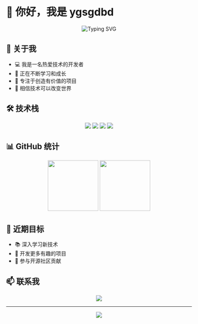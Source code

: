 # 👋 你好，我是 ygsgdbd

<div align="center">
  <img src="https://readme-typing-svg.demolab.com?font=Fira+Code&pause=1000&color=2F80ED&center=true&vCenter=true&width=435&lines=热爱编程+%7C+热爱生活;Code+with+passion+%7C+Live+with+love" alt="Typing SVG" />
</div>

## 🚀 关于我

- 💻 我是一名热爱技术的开发者
- 🌱 正在不断学习和成长
- 🎯 专注于创造有价值的项目
- 🌟 相信技术可以改变世界

## 🛠️ 技术栈

<div align="center">
  <img src="https://img.shields.io/badge/-JavaScript-F7DF1E?style=flat-square&logo=javascript&logoColor=black" />
  <img src="https://img.shields.io/badge/-Python-3776AB?style=flat-square&logo=python&logoColor=white" />
  <img src="https://img.shields.io/badge/-Git-F05032?style=flat-square&logo=git&logoColor=white" />
  <img src="https://img.shields.io/badge/-GitHub-181717?style=flat-square&logo=github" />
</div>

## 📊 GitHub 统计

<div align="center">
  <img height="137px" src="https://github-readme-stats.vercel.app/api?username=ygsgdbd&hide_title=true&hide_border=true&show_icons=true&include_all_commits=true&line_height=21&theme=dracula&locale=cn" />
  <img height="137px" src="https://github-readme-stats.vercel.app/api/top-langs/?username=ygsgdbd&hide_title=true&hide_border=true&layout=compact&theme=dracula&locale=cn" />
</div>

## 🎯 近期目标

- 📚 深入学习新技术
- 🚀 开发更多有趣的项目
- 🤝 参与开源社区贡献

## 📫 联系我

<div align="center">
  <a href="https://github.com/ygsgdbd">
    <img src="https://img.shields.io/badge/-GitHub-181717?style=flat-square&logo=github&logoColor=white" />
  </a>
</div>

---

<div align="center">
  <img src="https://komarev.com/ghpvc/?username=ygsgdbd&color=blue&style=flat-square" />
</div>
